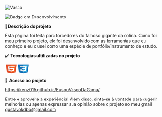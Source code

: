 ![Vasco](https://github.com/kenz015/EusouVascoDaGama/assets/138133692/572d4280-1aa1-4e51-bf94-22c211cf2e1f)

![Badge em Desenvolvimento](https://img.shields.io/badge/Status-Pronto-green?label=Status)

📄**Descrição do projeto**

Esta página foi feita para torcedores do famoso gigante da colina.
Como foi meu primeiro projeto, ele foi desenvolvido com as ferramentas que eu conheço e eu o usei como uma espécie de portfólio/instrumento de estudo.

✔️ **Tecnologias ultilizadas no projeto**

<img align="center" alt="Kenzo-HTML" height="30" width="40" src="https://raw.githubusercontent.com/devicons/devicon/master/icons/html5/html5-original.svg"><img align="center" alt="Kenzo-CSS" height="30" width="40" src="https://raw.githubusercontent.com/devicons/devicon/master/icons/css3/css3-original.svg">

📁 **Acesso ao projeto**

https://kenz015.github.io/EusouVascoDaGama/

Entre e aproveite a experiência! Além disso, sinta-se à vontade para sugerir melhorias ou apenas expressar sua opinião sobre o projeto no meu gmail gustavokdbo@gmail.com  
